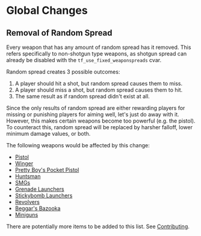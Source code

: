 # Global Changes

## Removal of Random Spread
Every weapon that has any amount of random spread has it removed. This refers specifically to non-shotgun type weapons, as shotgun spread can already be disabled with the `tf_use_fixed_weaponspreads` cvar.

Random spread creates 3 possible outcomes:
1. A player should hit a shot, but random spread causes them to miss.
2. A player should miss a shot, but random spread causes them to hit.
3. The same result as if random spread didn't exist at all.

Since the only results of random spread are either rewarding players for missing or punishing players for aiming well, let's just do away with it. However, this makes certain weapons become too powerful (e.g. the pistol). To counteract this, random spread will be replaced by harsher falloff, lower minimum damage values, or both.

The following weapons would be affected by this change:
* [Pistol](class/multiclass/items/pistol.md)
* [Winger](class/scout/items/winger.md)
* [Pretty Boy's Pocket Pistol](class/scout/items/pretty-boys-pocket-pistol.md)
* [Huntsman](class/sniper/items/huntsman.md)
* [SMGs](class/sniper/sniper.md#smgs)
* [Grenade Launchers](class/demoman/demoman.md#grenade-launchers)
* [Stickybomb Launchers](class/demoman/demoman.md#stickybomb-launchers)
* [Revolvers](class/spy/spy.md#revolvers)
* [Beggar's Bazooka](class/soldier/items/beggars-bazooka.md)
* [Miniguns](class/heavy/heavy.md#miniguns)

There are potentially more items to be added to this list. See [Contributing](contributing.md).
